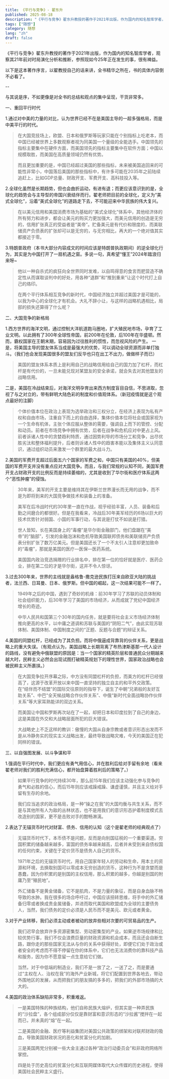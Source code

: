 ```yaml
---
title: 《平行与竞争》- 翟东升
published: 2025-08-18
description: "《平行与竞争》翟东升教授的著作于2021年出版，作为国内的知名智库学者，观察其21年前对时局演化分析和推断，参照现如今25年正在发生的事，很有裨益。"
tags: ["随想"]
category: 随想
lang: "zh"
draft: false
---
```


《平行与竞争》翟东升教授的著作于2021年出版，作为国内的知名智库学者，观察其21年前对时局演化分析和推断，参照现如今25年正在发生的事，很有裨益。

以下是这本著作序言，以翟教授自己的话来讲，全书精华之所在，书的具体内容倒不必看了。

--

与其说是序，不如更像是对全书的总结和观点的集中呈现，干货非常多。

一、重回平行时代

1.通过对中美的力量的对比，认为世界已经不在是美国主导的一超多强格局，而是中美平行的时代。

>在大国竞技场上，欧盟、日本和俄罗斯等玩家只能在个别指标上吃老本，而中国已经被世界上多数观察者视为同美国一个量级的全能选手。中国领先的指标主要集中在硬件方面，而美国领先的指标主要集中在软件方面；中国以规模取胜，而美国在高质量领域仍然有优势。
>
>而且更加重要的是，中国已经超过美国的那些指标，未来被美国追回来的可能性非常小，中国落后美国的那些指标中，有许多可能在2035年之前陆续追赶上，比如GDP总量、财政开支、军费开支、高科技投入等。

2.全球化虽然是长期趋势，但也会曲折运动，有进有退；而更应该意识到的是，全球化的趋势会与主导型的帝国兴衰结伴而行。翟老师把目前的全球化，定义为“美式全球化”，沿着“美式全球化”的道路走下去，不可能迎来中华民族的伟大复兴。
>在以美元信用和美国消费市场为基础的“美式全球化”体系中，其他经济体的所有努力和进步，都会让美元的购买力更加强大，而美元信用的创造是无穷的，信用扩张真正的受益者是“美帝”。贮备美元是有代价和限度的，而美联储资产负债表的扩张却可以是无穷的，与无穷相比，再大的一个绝对值其实都接近于零。

3.特朗普政府（本书大部分内容成文的时间应该是特朗普执政期间）的逆全球化行为，其实是为中国打开了一扇机遇之窗。多说一句，真希望“懂王”2024年踏浪归来呀~
>他以一种自杀式的疯狂向全世界同时发难，以自鸣得意的食言而肥营造不确定性从而谋取谈判中的好处，用各种“退群”和“推到重来”让这个时代打上自己的烙印。
>
>在两个平行体系相互竞争的新时代，中国经济独立并超过美国才是可能的，以我为中心的全球化才有机会。大礼不辞小让，与这样的战略机遇相比，局部的损失还算得了什么呢？

二、大国竞争的新格局

1.西方世界的海洋文明，通过控制大洋航道跑马圈地，扩大殖民地市场，孕育了工业文明。以此拥有了300年全球性帝国，前200年在伦敦，后100年在华盛顿。然而，霸权国家在王朝末期，容易因为过往胜利的惯性，而忽视风险的产生。
一是，将美国主导的盟友体系当成是最强大的优势，可以调动全球资源而非单打独斗。（我们也会发现美国很多的盟友们反华也只在出工不出力，做做样子而已）

>美国的盟友体系本质上是利用自己的战略信用给自己的国力加了杠杆，而杠杆是有代价的，一旦未能兑现对某盟友的安全承诺，就会失去对其他盟友的战略信用。

二是，美国在冷战结束后，对海洋文明孕育出来西方制度盲目自信，不思进取，忽视了与之对立的，带有鲜明大陆色彩的制度和价值观体系。（新冠疫情就是这个观点最好的注脚）

>个体价值本位在政治上表现为选举政治和三权分立，在经济上表现为私有产权和自由市场，注重自下而上的自由选择，集体价值本位将社会或国家视为一个生命有机体，主张个体应服从整体的需要，强调自上而下的管控、分配和动员。前者在市场竞争中拥有优势，后者在战争和危机应对中更占上风。前者诉诸人性中的贪婪趋利特质，通过因势利导的市场分工和竞争，出尽优胜劣汰和整体福利提升，后者则诉诸人性中的趋害本能以及集体主义认同意识，通过组织动员来激发一个群里的最大战斗力。

2.美国的军费开支超过后面五六个国家的军费之和，中国只有美国的40%，但美国的军费开支并没有重点应对大国竞争。而且，与我们常规的认知不同，美国军费开支占财政开支的比例反而是持续萎缩的，尤其是收到了华尔街和医疗体系这两个“恶性肿瘤”的侵蚀。
>30年来，美军的开支主要是维持其在伊斯兰世界漫长而无用的战争，而不是为即将到来的大国竞争做技术和装备上的准备。
>
>美军在后冷战时代的30年里一直在作战，视乎经验丰富，人员、装备和后勤之间磨合的都很好。但是在我看来，冷战后30年美军经历的6场以巨大的技术优势针对弱国、小国的军事行动，与其说是打仗不如说是打猎。
>
>世人皆知，长在美国身上的“毒瘤”是华尔街金融部门，他们盘踞在“美帝”的“脑部”，引发的金融泡沫和危机导致美国联邦债务和美联储资产负债表分别扩张了数万亿美元。但是美国还长了一个不太引人注意却更加致命的“毒瘤”，那就是美国的医疗—医保—医药系统。
>
>美国国内政治竞选捐赠的行业排名中，排在第一位的恰好就是医疗、医药企业，排在第二位的才是华尔街，这并不令人惊讶。

3.过去300年来，世界的主线就是盎格鲁-撒克逊民族打压来自欧亚大陆的挑战者，法兰西、日耳曼、日本、俄罗斯。但中国的崛起，这一次结果可能不一样了。
>1949年之后的中国，遇到了奇妙的机缘：前30年学习了苏联的动员体制和社会组织能力，后30年学习了美国的市场经济，从而成就了党纪中国经济增长的奇迹。
>
>中华人民共和国第三个30年的国内任务，就是要将社会主义市场经济体制推向更高的水平，以中庸之道调和苏联与美国的“阴阳二气”，由此实现苏联体制、美国体制、中国制度之间的“正题、反题与合题”的辩证关系。

4.美国的同盟杠杆，已经成为了其负担。而将中俄逼成背靠背的伙伴关系，更是战略上的重大失误。（有观点认为，美国战略上长期背离了布热津斯基那一代人设计的路线，没有避免中俄联盟的原因是：当一个国家的精英阶层和普通民众分期越来越大时，民粹主义必然会出现试图打破精英规划下的理性世界，国家政治战略也会被民粹主义所裹挟。）
>在大国竞争拉开序幕之际，中方没有同盟杠杆的负担，而美方的杠杆已经很高了，这源于改革开放以来中国一直坚持的独立自主的和平外交政策。在“结伴而不结盟”的国际交往原则的指导下，诞生了中朝“兄弟般的友好互助关系”、中巴“全天候战略合作伙伴关系”、中俄“新时代全面战略协作伙伴关系”等大家耳熟能详的双边关系。

>而美国让中国和罗斯再次站在了一起，却把日本和印度拉到了自己的身边，这是美国在外交和大战略层面所犯的巨大错误。
>
>大战略史上不乏这样的教训：傲慢的大国从自身宗教或者意识形态出发而不是从冷静务实的现实主义战略出发，最终导致战略灾难，今天的美国正在犯同样的错误。

三、以自强图发展、以斗争谋和平

1.强调在平行时代中，我们更应有勇气用信心，并在胜利后给对手留有余地（看来翟老师对我们的胜利充满信心，都开始盘算着胜利后的策略了。）

>如果平行竞争的时代持续30年，那么前15年我们应该主动强化参与竞争的勇气和必胜的信心，而后15年则应该戒躁戒躁、谦虚谨慎，并且主义给对手留有生存的余地。
>
>我们应当追求的政治格局，是一种“操之在我”的大国均衡与共生关系，而不是与其他所有人为敌的丛林状态，也不是用我们的意识形态护着制度模式去改造别的国家，更不是击败对手的酣畅淋漓。

2.表达了无锚货币时代对财富、债务、信用的认知（这个是翟老师的经典观点了）
>无锚货币时代下，本币债不是问题，反而是向别国征税的一个重要渠道。穷国积累的储备越来越多，富国的债务率越来越高，后者并未受到来自债权国的任何约束，关键在于定价货币是债务人自己的货币。
>
>1971年之后的无锚货币时代，用自己国家年轻人的劳动和生命，用本土的资源和环境，去换取别国可以零成本无穷创造的货币，这种行为不是贪婪而是愚蠢，因为你积累的是别国的主权信用，那么积累的越多，你越是别国的附庸乃至“殖民地”。
>
>外汇储备不是黄金储备，它不是肌肉，不是力量的象征，而是自身血脉不畅导致的水肿。我在很多的场合呼吁过，中国应该扭转思维，将手中的外汇储备归零或者换成贵金属储备，并进而取代美国和欧盟成为全球的主要债务人，当然，我们债务的定价必须是人民币而不是美元、欧元或者黄金。

3.对于产业转移，我们必须主动或者被动的放弃些相对次要的可贸易品的生产。
>我们迟早会放弃许多资源密集型、劳动密集型的产业。如果逆市场规律和比较优势行事，我们不仅会浪费巨量的财政资源和机会成本，而且还会自断生路，跟你走的那些国家无法从与你的关系中获得好处，即便它们处于政治或者安全的考虑而不得不停留在你的体系中，它们也无法消费你的靠科技产品和服务，因为你不愿意留一点生意给它们做。
>
>当然，对于中低端的制造业，我们不是一放了之，一送了之，而是要通过“主权在人、治权在我”的海外产业新城，将它们配置到世界各地去，带动外围地区的发展，从而把我们的朋友搞的多多的，把我们的外部市场搞的大大的。

4.美国的政治体系缺陷非常多，积重难返。
>一是美国特殊的种族结构，他们自称民族大熔炉，但其实是一种弄民族的“沙拉盘”，各个组成部分仅仅是靠财富和意识形态的“沙拉酱”搅拌在一起而已，并未真的“熔”在一起。
>
>二是美国的金融、医疗等利益集团对美国公共政策的绑架和对联邦财政的吸血，导致美国财政状况的恶化和贫富分化的加剧。
>
>三是美国两党分别被一些大金主通过各种“政治行动委员会”和非政府网络所掌控。
>
>四是处于历史高位的贫富分化和互联网媒体取代大众传媒的历史进程，使得美国社会民粹主义盛行。